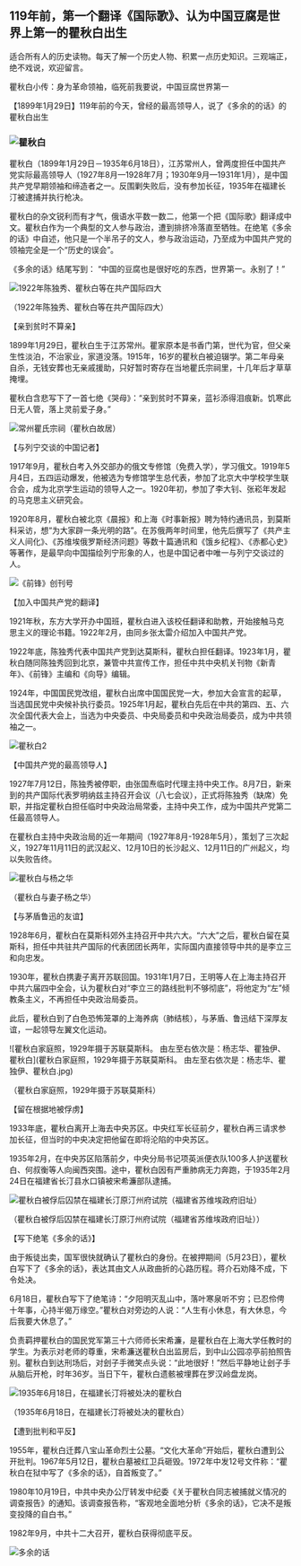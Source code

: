 ## 119年前，第一个翻译《国际歌》、认为中国豆腐是世界上第一的瞿秋白出生

适合所有人的历史读物。每天了解一个历史人物、积累一点历史知识。三观端正，绝不戏说，欢迎留言。  

瞿秋白小传：身为革命领袖，临死前我要说，中国豆腐世界第一

【1899年1月29日】119年前的今天，曾经的最高领导人，说了《多余的的话》的瞿秋白出生

### ![瞿秋白](瞿秋白.JPG)

瞿秋白（1899年1月29日－1935年6月18日），江苏常州人，曾两度担任中国共产党实际最高领导人（1927年8月—1928年7月；1930年9月—1931年1月），是中国共产党早期领袖和缔造者之一。反围剿失败后，没有参加长征，1935年在福建长汀被逮捕并执行枪决。

瞿秋白的杂文锐利而有才气，俄语水平数一数二，他第一个把《国际歌》翻译成中文。瞿秋白作为一个典型的文人参与政治，遭到排挤冷落直至牺牲。在绝笔《多余的话》中自述，他只是一个半吊子的文人，参与政治运动，乃至成为中国共产党的领袖完全是一个“历史的误会”。

《多余的话》结尾写到： “中国的豆腐也是很好吃的东西，世界第一。永别了！”

![1922年陈独秀、瞿秋白等在共产国际四大](1922年陈独秀、瞿秋白等在共产国际四大.jpg)

（1922年陈独秀、瞿秋白等在共产国际四大）

【亲到贫时不算亲】

1899年1月29日，瞿秋白生于江苏常州。瞿家原本是书香门第，世代为官，但父亲生性淡泊，不治家业，家道没落。1915年，16岁的瞿秋白被迫辍学。第二年母亲自杀，无钱安葬也无亲戚援助，只好暂时寄存在当地瞿氏宗祠里，十几年后才草草掩埋。

瞿秋白含悲写下了一首七绝《哭母》：“亲到贫时不算亲，蓝衫添得泪痕新。饥寒此日无人管，落上灵前爱子身。”

![常州瞿氏宗祠（瞿秋白故居）](常州瞿氏宗祠（瞿秋白故居）.JPG)

【与列宁交谈的中国记者】

1917年9月，瞿秋白考入外交部办的俄文专修馆（免费入学），学习俄文。1919年5月4日，五四运动爆发，他被选为专修馆学生总代表，参加了北京大中学校学生联合会，成为北京学生运动的领导人之一。1920年初，参加了李大钊、张崧年发起的马克思主义研究会。

1920年8月，瞿秋白被北京《晨报》和上海《时事新报》聘为特约通讯员，到莫斯科采访，想“为大家辟一条光明的路”。在苏俄两年时间里，他先后撰写了《共产主义人间化》、《苏维埃俄罗斯经济问题》等数十篇通讯和《饿乡纪程》、《赤都心史》等著作，是最早向中国描绘列宁形象的人，也是中国记者中唯一与列宁交谈过的人。

![《前锋》创刊号](《前锋》创刊号.jpg)

【加入中国共产党的翻译】

1921年秋，东方大学开办中国班，瞿秋白进入该校任翻译和助教，开始接触马克思主义的理论书籍。1922年2月，由同乡张太雷介绍加入中国共产党。

1922年底，陈独秀代表中国共产党到达莫斯科，瞿秋白担任翻译。1923年1月，瞿秋白随同陈独秀回到北京，兼管中共宣传工作，担任中共中央机关刊物《新青年》、《前锋》主编和《向导》编辑。

1924年，中国国民党改组，瞿秋白出席中国国民党一大，参加大会宣言的起草，当选国民党中央候补执行委员。1925年1月起，瞿秋白先后在中共的第四、五、六次全国代表大会上，当选为中央委员、中央局委员和中央政治局委员，成为中共领袖之一。

![瞿秋白2](瞿秋白2.jpg)

【中国共产党的最高领导人】

1927年7月12日，陈独秀被停职，由张国焘临时代理主持中央工作。8月7日，新来到的共产国际代表罗明纳兹主持召开会议（八七会议），正式将陈独秀（缺席）免职，并指定瞿秋白担任临时中央政治局常委，主持中央工作，成为中国共产党第二任最高领导人。

在瞿秋白主持中央政治局的近一年期间（1927年8月-1928年5月），策划了三次起义，1927年11月11日的武汉起义、12月10日的长沙起义、12月11日的广州起义，均以失败告终。

![瞿秋白与杨之华](瞿秋白与杨之华.jpg)

（瞿秋白与妻子杨之华）

【与茅盾鲁迅的友谊】

1928年6月，瞿秋白在莫斯科郊外主持召开中共六大。“六大”之后，瞿秋白留在莫斯科，担任中共驻共产国际的代表团团长两年，实际国内直接领导中共的是李立三和向忠发。

1930年，瞿秋白携妻子离开苏联回国。1931年1月7日，王明等人在上海主持召开中共六届四中全会，认为瞿秋白对“李立三的路线批判不够彻底”，将他定为“左”倾教条主义，不再担任中央政治局委员。

此后，瞿秋白到了白色恐怖笼罩的上海养病（肺结核），与茅盾、鲁迅结下深厚友谊，一起领导左翼文化运动。

![瞿秋白家庭照，1929年摄于苏联莫斯科。 由左至右依次是：杨志华、瞿独伊、瞿秋白](瞿秋白家庭照，1929年摄于苏联莫斯科。 由左至右依次是：杨志华、瞿独伊、瞿秋白.jpg)

（瞿秋白家庭照，1929年摄于苏联莫斯科）

【留在根据地被俘虏】

1933年底，瞿秋白离开上海去中央苏区。中央红军长征前夕，瞿秋白再三请求参加长征，但当时的中央决定把他留在即将沦陷的中央苏区。

1935年2月，在中央苏区陷落前夕，中央分局书记项英派便衣队100多人护送瞿秋白、何叔衡等人向闽西突围。途中，瞿秋白因有严重肺病无力奔跑，于1935年2月24日在福建省长汀县水口镇被宋希濂部队逮捕。

![瞿秋白被俘后囚禁在福建长汀原汀州府试院（福建省苏维埃政府旧址）](瞿秋白被俘后囚禁在福建长汀原汀州府试院（福建省苏维埃政府旧址）.jpg)

（瞿秋白被俘后囚禁在福建长汀原汀州府试院（福建省苏维埃政府旧址））

【写下绝笔《多余的话》】

由于叛徒出卖，国军很快就确认了瞿秋白的身份。在被押期间（5月23日），瞿秋白写下了《多余的话》，表达其由文人从政曲折的心路历程。蒋介石劝降不成，下令处决。

6月18日，瞿秋白写下了绝笔诗：“夕阳明灭乱山中，落叶寒泉听不穷；已忍伶俜十年事，心持半偈万缘空。”瞿秋白对旁边的人说：“人生有小休息，有大休息，今后我要大休息了。”

负责羁押瞿秋白的国民党军第三十六师师长宋希濂，是瞿秋白在上海大学任教时的学生。为表示对老师的尊重，宋希濂送瞿秋白出监房后，到中山公园凉亭前拍照告别。瞿秋白到达刑场后，对刽子手微笑点头说：“此地很好！”然后平静地让刽子手从脑后开枪，时年36岁。当日下午，瞿秋白遗骸被埋葬在罗汉岭盘龙岗。

![1935年6月18日，在福建长汀将被处决的瞿秋白](1935年6月18日，在福建长汀将被处决的瞿秋白.jpg)

（1935年6月18日，在福建长汀将被处决的瞿秋白）

【遭到批判和平反】

1955年，瞿秋白迁葬八宝山革命烈士公墓。“文化大革命”开始后，瞿秋白遭到公开批判。1967年5月12日，瞿秋白墓被红卫兵砸毁。1972年中发12号文件称：“瞿秋白在狱中写了《多余的话》，自首叛变了。”

1980年10月19日，中共中央办公厅转发中纪委《关于瞿秋白同志被捕就义情况的调查报告》的通知。该调查报告称，“客观地全面地分析《多余的话》，它决不是叛变投降的自白书。”

1982年9月，中共十二大召开，瞿秋白获得彻底平反。

![多余的话](多余的话.jpg)



